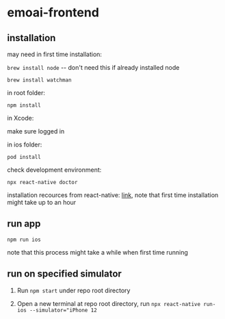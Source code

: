# emoai-frontend

## installation

may need in first time installation:

`brew install node` -- don't need this if already installed node

`brew install watchman`

in root folder:

`npm install`

in Xcode:

make sure logged in


in ios folder:

`pod install`

check development environment:

`npx react-native doctor`

installation recources from react-native: [link](https://reactnative.dev/docs/environment-setup?guide=native), note that first time installation might take up to an hour

## run app
`npm run ios`

note that this process might take a while when first time running

## run on specified simulator

1. Run `npm start` under repo root directory

2. Open a new terminal at repo root directory, run `npx react-native run-ios --simulator="iPhone 12`

